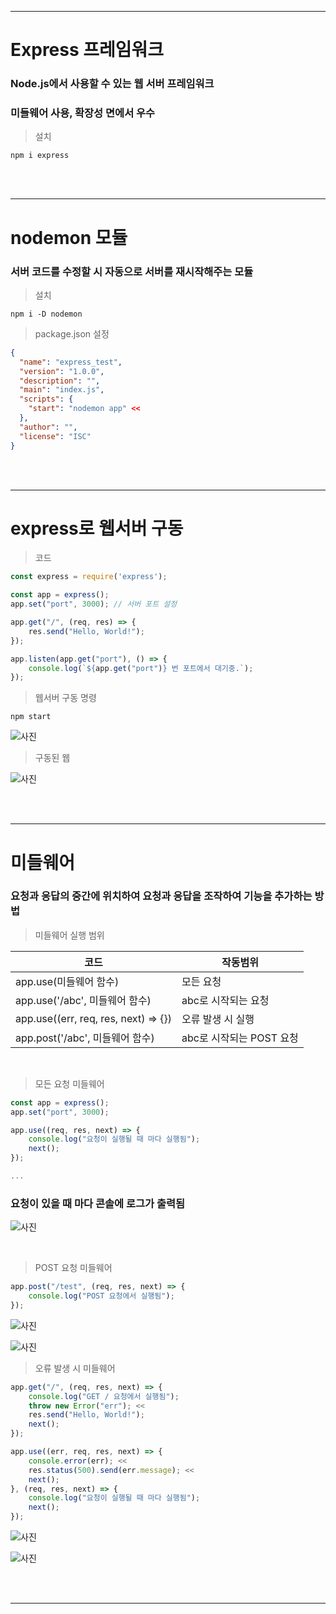***
# Express 프레임워크

### Node.js에서 사용할 수 있는 웹 서버 프레임워크
### 미들웨어 사용, 확장성 면에서 우수

>설치
```
npm i express
```

<br><br>
***
# nodemon 모듈
### 서버 코드를 수정할 시 자동으로 서버를 재시작해주는 모듈

> 설치
```
npm i -D nodemon
```
> package.json 설정
```json
{
  "name": "express_test",
  "version": "1.0.0",
  "description": "",
  "main": "index.js",
  "scripts": {
    "start": "nodemon app" <<
  },
  "author": "",
  "license": "ISC"
}
```

<br><br>
***

# express로 웹서버 구동
> 코드
```javascript
const express = require('express');

const app = express();
app.set("port", 3000); // 서버 포트 설정

app.get("/", (req, res) => {
    res.send("Hello, World!");
});

app.listen(app.get("port"), () => {
    console.log(`${app.get("port")} 번 포트에서 대기중.`);
});
```

> 웹서버 구동 명령
```
npm start
```
![사진](https://media.discordapp.net/attachments/976023220769677342/1197366561317593188/image.png?ex=65bb0182&is=65a88c82&hm=5d5a59f803885ede639636ecc79759af01eb46aa1cc90b283611ef39c6833fd8&=&format=webp&quality=lossless&width=896&height=650)

> 구동된 웹

![사진](https://media.discordapp.net/attachments/976023220769677342/1197367433451798629/image.png?ex=65bb0252&is=65a88d52&hm=ac878428bd7b1eec5e4780b7b7ba1a37c5b7384a27c05709411d566af0c9b464&=&format=webp&quality=lossless&width=862&height=441)


<br><br>
***

# 미들웨어

### 요청과 응답의 중간에 위치하여 요청과 응답을 조작하여 기능을 추가하는 방법

> 미들웨어 실행 범위

|코드|작동범위|
|---|---|
|app.use(미들웨어 함수)|모든 요청|
|app.use('/abc', 미들웨어 함수)|abc로 시작되는 요청|
|app.use((err, req, res, next) => {})|오류 발생 시 실행|
|app.post('/abc', 미들웨어 함수)|abc로 시작되는 POST 요청|


<br>

> 모든 요청 미들웨어

```javascript
const app = express();
app.set("port", 3000);

app.use((req, res, next) => {
    console.log("요청이 실행될 때 마다 실행됨");
    next();
});

...
```

### 요청이 있을 때 마다 콘솔에 로그가 출력됨
![사진](https://media.discordapp.net/attachments/976023220769677342/1197368131711152261/image.png?ex=65bb02f8&is=65a88df8&hm=ce689142ffc2893037c042244fe778ca32816658a22a9338eeac56dad9d696ad&=&format=webp&quality=lossless&width=1120&height=316)


<br>

> POST 요청 미들웨어

```javascript
app.post("/test", (req, res, next) => {
    console.log("POST 요청에서 실행됨");
});
```

![사진](https://media.discordapp.net/attachments/976023220769677342/1197371131867439154/image.png?ex=65bb05c3&is=65a890c3&hm=eebece98ec1bb3324b3a1605aa8ee51741c590371ee4ab9c33547edfdf06f12f&=&format=webp&quality=lossless&width=1089&height=279)

![사진](https://media.discordapp.net/attachments/976023220769677342/1197371437569278042/image.png?ex=65bb060c&is=65a8910c&hm=a046a3e724b19031042227df0fd9c21b3221fa3efc64e26a3b0c3cecde2bce36&=&format=webp&quality=lossless&width=628&height=214)

> 오류 발생 시 미들웨어

```javascript
app.get("/", (req, res, next) => {
    console.log("GET / 요청에서 실행됨");
    throw new Error("err"); <<
    res.send("Hello, World!");
    next();
});

app.use((err, req, res, next) => {
    console.error(err); <<
    res.status(500).send(err.message); <<
    next();
}, (req, res, next) => {
    console.log("요청이 실행될 때 마다 실행됨");
    next();
});
```
![사진](https://media.discordapp.net/attachments/976023220769677342/1197376367440961567/image.png?ex=65bb0aa4&is=65a895a4&hm=43612ccc4f6c5fbd70e00932ef946af9e162d8cdba2d4780e96c9988996ae8da&=&format=webp&quality=lossless&width=737&height=419)

![사진](https://media.discordapp.net/attachments/976023220769677342/1197376207092719688/image.png?ex=65bb0a7d&is=65a8957d&hm=06a50b197db098fd8d2e7d700045fa5a5a919816b24f3e645569ca1a1922931e&=&format=webp&quality=lossless&width=1335&height=429)

<br><br>
***

# 